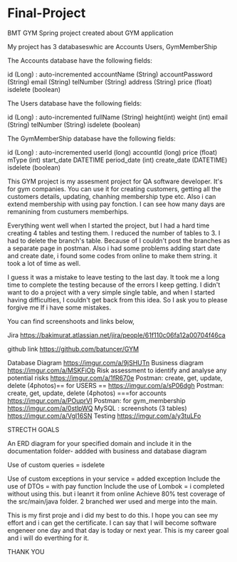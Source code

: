 # Final-Project
BMT GYM
Spring project created about GYM application

My project has 3 databaseswhic are Accounts Users, GymMemberShip

The Accounts database have the following fields:

id (Long) : auto-incremented
accountName (String)
accountPassword (String)
email (String)
telNumber (String)
address (String)
price (float)
isdelete (boolean)

The Users database have the following fields:

id (Long) : auto-incremented
fullName (String)
height(int)
weight (int)
email (String)
telNumber (String)
isdelete (boolean)

The GymMemberShip database have the following fields:

id (Long) : auto-incremented
userId (long)
accountId (long)
price (float)
mType (int)
start_date DATETIME
period_date (int)
create_date (DATETIME)
isdelete (boolean)

This GYM project is my assesment project for QA software developer. It's for gym companies. You can use it for creating customers, getting all the customers details, updating, chanhing membership type etc. Also i can extend membership with using pay fonction. I can see how many days are remanining from custumers memberhips.

Everything went well when I started the project, but I had a hard time creating 4 tables and testing them. I reduced the number of tables to 3. I had to delete the branch's table. Because of I couldn't post the branches as a separate page in postman. Also i had some problems adding start date and create date, i found some codes from online to make them string. it took a lot of time as well.

I guess it was a mistake to leave testing to the last day. It took me a long time to complete the testing because of the errors I keep getting. 
I didn't want to do a project with a very simple single table, and when I started having difficulties, I couldn't get back from this idea. So I ask you to please forgive me If i have some mistakes.

You can find screenshoots and links below,


Jira
https://bakimurat.atlassian.net/jira/people/61f110c06fa12a00704f46ca

github link
https://github.com/batuncer/GYM


Database Diagram https://imgur.com/a/9jSHUTn
Business diagram https://imgur.com/a/MSKFiOb
Risk assessment to identify and analyse any potential risks  https://imgur.com/a/1fR670e
Postman: create, get, update, delete (4photos)== for USERS == https://imgur.com/a/sP06dgh
Postman: create, get, update, delete (4photos) ===for accounts   https://imgur.com/a/POuprVI
Postman: for gym_membership https://imgur.com/a/0stlpWQ
MySQL : screenshots (3 tables) https://imgur.com/a/VgI16SN
Testing https://imgur.com/a/y3tuLFo

STRECTH GOALS

An ERD diagram for your specified domain and include it in the documentation folder- addded with business and database diagram

Use of custom queries = isdelete

Use of custom exceptions in your service = added exception
Include the use of DTOs = with pay function
Include the use of Lombok = i completed without using this. but i leanrt it from online 
Achieve 80% test coverage of the src/main/java folder.
2 branched wer used and merge into the main.

This is my first proje and i did my best to do this. I hope you can see my effort and i can get the certificate. I can say that I will become software engeneer one day and that day is today or next year. This is my career goal and i will do everthing for it.

THANK YOU


